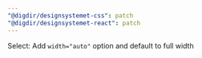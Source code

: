 ```yaml
---
"@digdir/designsystemet-css": patch
"@digdir/designsystemet-react": patch
---
```


Select: Add `width="auto"` option and default to full width
